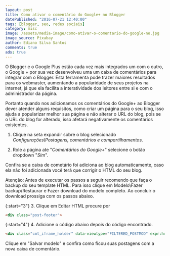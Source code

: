 ```yaml
---
layout: post
title: Como ativar o comentário do Google+ no Blogger
datePublished: "2016-07-21 12:40:00"
tags: [blogger, seo, redes sociais]
category: misc
image: /assets/media-image/como-ativar-o-comentario-do-google-no.jpg
image_source: Pixabay
author: Ediano Silva Santos
comments: true
ads: true
---
```


O Blogger e o Google Plus estão cada vez mais integrados um com o outro, o Google + por sua vez desenvolveu uma um caixa de comentários para integrar com o Blogger. Esta ferramenta pode trazer maiores resultados para os webmaster, aumentando a popularidade de seus projetos na internet, já que ela facilita a interatividade dos leitores entre si e com o administrador da página.

Portanto quando nos adicionamos os comentários do Google+ ao Blogger dever atender alguns requisitos, como criar um página para o seu blog, isso ajuda a popularizar melhor sua página e não alterar o URL do blog, pois se o URL do blog for alterado, isso afetará negativamente os comentários existentes.

1. Clique na seta expandir sobre o blog selecionado *Configurações\Postagens, comentários e compartilhamentos*.

2. Role a página ate "*Comentários do Google+*" selecione o botão dropdown "*Sim*".

Confira se a caixa de cometário foi adiciona ao blog automaticamente, caso ela não foi adicionada você terá que corrigir o HTML do seu blog.

Atenção: Antes de executar os passos a seguir recomendo que faça o backup do seu template HTML. Para isso clique em Modelo\Fazer backup/Restaurar e Fazer download do modelo completo. Ao concluir o download prossiga com os passos abaixo.

{:start="3"}
3. Clique em Editar HTML procure por

```html
<div class="post-footer">
```

{:start="4"}
4. Adicione o código abaixo depois do código encontrado.

```html
<div class="cmt_iframe_holder" data-viewtype="FILTERED_POSTMOD" expr:href="data:blog.canonicalUrl"/>
```

Clique em "Salvar modelo" e confira como ficou suas postagens com a nova caixa de comentário.